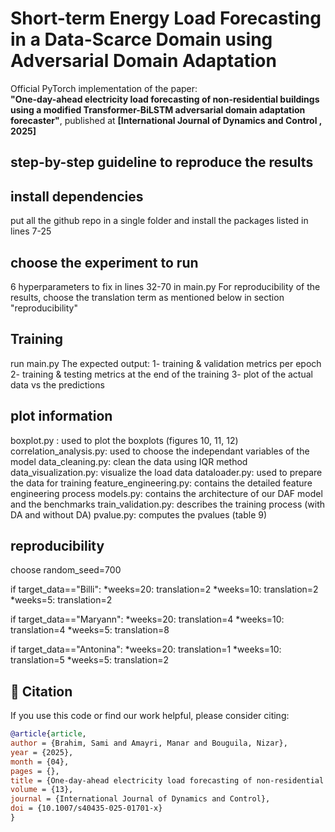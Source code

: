 # Short-term Energy Load Forecasting in a Data-Scarce Domain using Adversarial Domain Adaptation
Official PyTorch implementation of the paper:  
**"One-day-ahead electricity load forecasting of non-residential buildings using a modified Transformer-BiLSTM adversarial domain adaptation forecaster"**, published at **[International Journal of Dynamics and Control , 2025]**

## step-by-step guideline to reproduce the results

## install dependencies
put all the github repo in a single folder and install the packages listed in lines 7-25

## choose the experiment to run
6 hyperparameters to fix in lines 32-70 in main.py 
For reproducibility of the results, choose the translation term as mentioned below in section "reproducibility"

## Training
run main.py
The expected output: 
1- training & validation metrics per epoch
2- training & testing metrics at the end of the training
3- plot of the actual data vs the predictions


## plot information
boxplot.py : used to plot the boxplots (figures 10, 11, 12)
correlation_analysis.py: used to choose the independant variables of the model
data_cleaning.py: clean the data using IQR method
data_visualization.py: visualize the load data
dataloader.py: used to prepare the data for training
feature_engineering.py: contains the detailed feature engineering process
models.py: contains the architecture of our DAF model and the benchmarks
train_validation.py: describes the training process (with DA and without DA)
pvalue.py: computes the pvalues (table 9)


## reproducibility
choose random_seed=700

if target_data=="Billi":
    *weeks=20: translation=2
    *weeks=10: translation=2
    *weeks=5: translation=2

if target_data=="Maryann":
    *weeks=20: translation=4
    *weeks=10: translation=4
    *weeks=5: translation=8

if target_data=="Antonina":
    *weeks=20: translation=1
    *weeks=10: translation=5
    *weeks=5: translation=2

## 📖 Citation

If you use this code or find our work helpful, please consider citing:

```bibtex
@article{article,
author = {Brahim, Sami and Amayri, Manar and Bouguila, Nizar},
year = {2025},
month = {04},
pages = {},
title = {One-day-ahead electricity load forecasting of non-residential buildings using a modified Transformer-BiLSTM adversarial domain adaptation forecaster},
volume = {13},
journal = {International Journal of Dynamics and Control},
doi = {10.1007/s40435-025-01701-x}
}

